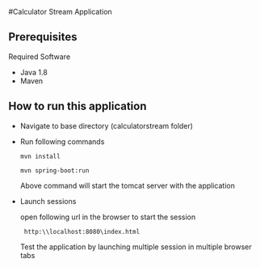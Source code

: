 #Calculator Stream Application

## Prerequisites
Required Software
- Java 1.8
- Maven

## How to run this application
- Navigate to base directory (calculatorstream folder)
- Run following commands
    ````
    mvn install
    ````
    ````
    mvn spring-boot:run
    ````
    Above command will start the tomcat server with the application

- Launch sessions

    open following url in the browser to start the session
    ````
     http:\\localhost:8080\index.html
    ````
    Test the application by launching multiple session in multiple browser tabs

